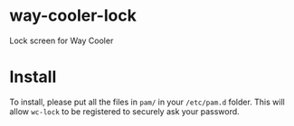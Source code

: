 # way-cooler-lock
Lock screen for Way Cooler

# Install
To install, please put all the files in `pam/` in your `/etc/pam.d` folder. This will allow `wc-lock` to be registered to securely ask your password.
